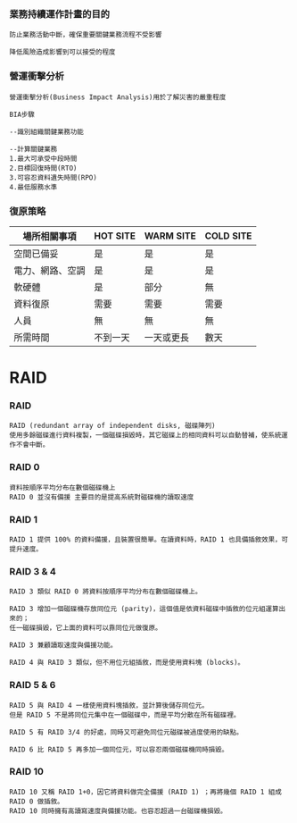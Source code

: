 ### 業務持續運作計畫的目的
```
防止業務活動中斷，確保重要關鍵業務流程不受影響

降低風險造成影響到可以接受的程度

```
### 營運衝擊分析
```
營運衝擊分析(Business Impact Analysis)用於了解災害的嚴重程度

BIA步驟

--識別組織關鍵業務功能

--計算關鍵業務
1.最大可承受中段時間
2.目標回復時間(RTO)
3.可容忍資料遺失時間(RPO)
4.最低服務水準
```
### 復原策略
|場所相關事項|HOT SITE |WARM SITE|COLD SITE|
|-----------|------------|-------|--------|
|空間已備妥|是|是|是|
|電力、網路、空調|是|是|是|
|軟硬體|是|部分|無|
|資料復原|需要|需要|需要|
|人員|無|無|無|
|所需時間|不到一天|一天或更長|數天|

# RAID

### RAID
```
RAID (redundant array of independent disks, 磁碟陣列) 
使用多餘磁碟進行資料複製，一個磁碟損毀時，其它磁碟上的相同資料可以自動替補，使系統運作不會中斷。
```
### RAID 0
```
資料按順序平均分布在數個磁碟機上
RAID 0 並沒有備援 主要目的是提高系統對磁碟機的讀取速度
```
### RAID 1 
```
RAID 1 提供 100% 的資料備援，且裝置很簡單。在讀資料時，RAID 1 也具備插敘效果，可提升速度。
```
### RAID 3 & 4
```
RAID 3 類似 RAID 0 將資料按順序平均分布在數個磁碟機上。

RAID 3 增加一個磁碟機存放同位元 (parity)，這個值是依資料磁碟中插敘的位元組運算出來的；
任一磁碟損毀，它上面的資料可以靠同位元做復原。

RAID 3 兼顧讀取速度與備援功能。

RAID 4 與 RAID 3 類似，但不用位元組插敘，而是使用資料塊 (blocks)。
```
### RAID 5 & 6
```
RAID 5 與 RAID 4 一樣使用資料塊插敘，並計算後儲存同位元。
但是 RAID 5 不是將同位元集中在一個磁碟中，而是平均分散在所有磁碟裡。

RAID 5 有 RAID 3/4 的好處，同時又可避免同位元磁碟被過度使用的缺點。

RAID 6 比 RAID 5 再多加一個同位元，可以容忍兩個磁碟機同時損毀。
```
### RAID 10
```
RAID 10 又稱 RAID 1+0，因它將資料做完全備援 (RAID 1) ；再將幾個 RAID 1 組成 RAID 0 做插敘。
RAID 10 同時擁有高讀寫速度與備援功能。也容忍超過一台磁碟機損毀。
```




